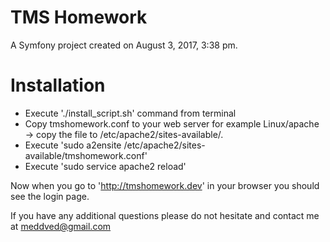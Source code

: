TMS Homework
============

A Symfony project created on August 3, 2017, 3:38 pm.

Installation
===========
* Execute './install_script.sh' command from terminal
* Copy tmshomework.conf to your web server 
for example Linux/apache -> copy the file to /etc/apache2/sites-available/. 
* Execute 'sudo a2ensite /etc/apache2/sites-available/tmshomework.conf'
* Execute 'sudo service apache2 reload'

Now when you go to 'http://tmshomework.dev' in your browser you should see the login page.

If you have any additional questions please do not hesitate and contact me at meddved@gmail.com
 